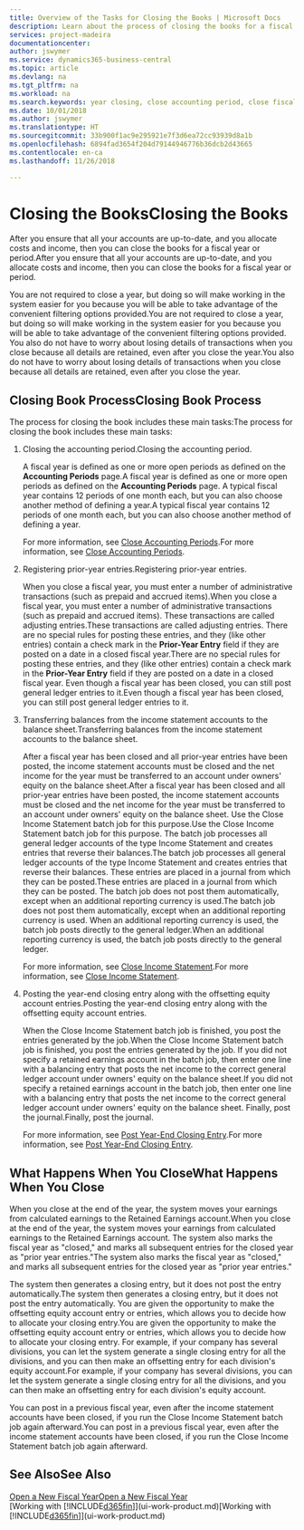 ```yaml
---
title: Overview of the Tasks for Closing the Books | Microsoft Docs
description: Learn about the process of closing the books for a fiscal year or period, and what happens after you close at the end of a year.
services: project-madeira
documentationcenter: 
author: jswymer
ms.service: dynamics365-business-central
ms.topic: article
ms.devlang: na
ms.tgt_pltfrm: na
ms.workload: na
ms.search.keywords: year closing, close accounting period, close fiscal year, bank account detailed trial balance
ms.date: 10/01/2018
ms.author: jswymer
ms.translationtype: HT
ms.sourcegitcommit: 33b900f1ac9e295921e7f3d6ea72cc93939d8a1b
ms.openlocfilehash: 6894fad3654f204d79144946776b36dcb2d43665
ms.contentlocale: en-ca
ms.lasthandoff: 11/26/2018

---
```

# <a name="closing-the-books"></a><span data-ttu-id="2a06e-103">Closing the Books</span><span class="sxs-lookup"><span data-stu-id="2a06e-103">Closing the Books</span></span>
<span data-ttu-id="2a06e-104">After you ensure that all your accounts are up-to-date, and you allocate costs and income, then you can close the books for a fiscal year or period.</span><span class="sxs-lookup"><span data-stu-id="2a06e-104">After you ensure that all your accounts are up-to-date, and you allocate costs and income, then you can close the books for a fiscal year or period.</span></span>

<span data-ttu-id="2a06e-105">You are not required to close a year, but doing so will make working in the system easier for you because you will be able to take advantage of the convenient filtering options provided.</span><span class="sxs-lookup"><span data-stu-id="2a06e-105">You are not required to close a year, but doing so will make working in the system easier for you because you will be able to take advantage of the convenient filtering options provided.</span></span> <span data-ttu-id="2a06e-106">You also do not have to worry about losing details of transactions when you close because all details are retained, even after you close the year.</span><span class="sxs-lookup"><span data-stu-id="2a06e-106">You also do not have to worry about losing details of transactions when you close because all details are retained, even after you close the year.</span></span>

## <a name="closing-book-process"></a><span data-ttu-id="2a06e-107">Closing Book Process</span><span class="sxs-lookup"><span data-stu-id="2a06e-107">Closing Book Process</span></span>
<span data-ttu-id="2a06e-108">The process for closing the book includes these main tasks:</span><span class="sxs-lookup"><span data-stu-id="2a06e-108">The process for closing the book includes these main tasks:</span></span>

1. <span data-ttu-id="2a06e-109">Closing the accounting period.</span><span class="sxs-lookup"><span data-stu-id="2a06e-109">Closing the accounting period.</span></span>

    <span data-ttu-id="2a06e-110">A fiscal year is defined as one or more open periods as defined on the **Accounting Periods** page.</span><span class="sxs-lookup"><span data-stu-id="2a06e-110">A fiscal year is defined as one or more open periods as defined on the **Accounting Periods** page.</span></span> <span data-ttu-id="2a06e-111">A typical fiscal year contains 12 periods of one month each, but you can also choose another method of defining a year.</span><span class="sxs-lookup"><span data-stu-id="2a06e-111">A typical fiscal year contains 12 periods of one month each, but you can also choose another method of defining a year.</span></span>

    <span data-ttu-id="2a06e-112">For more information, see [Close Accounting Periods](year-close-account-periods.md).</span><span class="sxs-lookup"><span data-stu-id="2a06e-112">For more information, see [Close Accounting Periods](year-close-account-periods.md).</span></span>
2. <span data-ttu-id="2a06e-113">Registering prior-year entries.</span><span class="sxs-lookup"><span data-stu-id="2a06e-113">Registering prior-year entries.</span></span>

    <span data-ttu-id="2a06e-114">When you close a fiscal year, you must enter a number of administrative transactions (such as prepaid and accrued items).</span><span class="sxs-lookup"><span data-stu-id="2a06e-114">When you close a fiscal year, you must enter a number of administrative transactions (such as prepaid and accrued items).</span></span> <span data-ttu-id="2a06e-115">These transactions are called adjusting entries.</span><span class="sxs-lookup"><span data-stu-id="2a06e-115">These transactions are called adjusting entries.</span></span> <span data-ttu-id="2a06e-116">There are no special rules for posting these entries, and they (like other entries) contain a check mark in the **Prior-Year Entry** field if they are posted on a date in a closed fiscal year.</span><span class="sxs-lookup"><span data-stu-id="2a06e-116">There are no special rules for posting these entries, and they (like other entries) contain a check mark in the **Prior-Year Entry** field if they are posted on a date in a closed fiscal year.</span></span> <span data-ttu-id="2a06e-117">Even though a fiscal year has been closed, you can still post general ledger entries to it.</span><span class="sxs-lookup"><span data-stu-id="2a06e-117">Even though a fiscal year has been closed, you can still post general ledger entries to it.</span></span>
3. <span data-ttu-id="2a06e-118">Transferring balances from the income statement accounts to the balance sheet.</span><span class="sxs-lookup"><span data-stu-id="2a06e-118">Transferring balances from the income statement accounts to the balance sheet.</span></span>

    <span data-ttu-id="2a06e-119">After a fiscal year has been closed and all prior-year entries have been posted, the income statement accounts must be closed and the net income for the year must be transferred to an account under owners' equity on the balance sheet.</span><span class="sxs-lookup"><span data-stu-id="2a06e-119">After a fiscal year has been closed and all prior-year entries have been posted, the income statement accounts must be closed and the net income for the year must be transferred to an account under owners' equity on the balance sheet.</span></span> <span data-ttu-id="2a06e-120">Use the Close Income Statement batch job for this purpose.</span><span class="sxs-lookup"><span data-stu-id="2a06e-120">Use the Close Income Statement batch job for this purpose.</span></span> <span data-ttu-id="2a06e-121">The batch job processes all general ledger accounts of the type Income Statement and creates entries that reverse their balances.</span><span class="sxs-lookup"><span data-stu-id="2a06e-121">The batch job processes all general ledger accounts of the type Income Statement and creates entries that reverse their balances.</span></span> <span data-ttu-id="2a06e-122">These entries are placed in a journal from which they can be posted.</span><span class="sxs-lookup"><span data-stu-id="2a06e-122">These entries are placed in a journal from which they can be posted.</span></span> <span data-ttu-id="2a06e-123">The batch job does not post them automatically, except when an additional reporting currency is used.</span><span class="sxs-lookup"><span data-stu-id="2a06e-123">The batch job does not post them automatically, except when an additional reporting currency is used.</span></span> <span data-ttu-id="2a06e-124">When an additional reporting currency is used, the batch job posts directly to the general ledger.</span><span class="sxs-lookup"><span data-stu-id="2a06e-124">When an additional reporting currency is used, the batch job posts directly to the general ledger.</span></span>

    <span data-ttu-id="2a06e-125">For more information, see [Close Income Statement](year-close-income-statement.md).</span><span class="sxs-lookup"><span data-stu-id="2a06e-125">For more information, see [Close Income Statement](year-close-income-statement.md).</span></span>
4. <span data-ttu-id="2a06e-126">Posting the year-end closing entry along with the offsetting equity account entries.</span><span class="sxs-lookup"><span data-stu-id="2a06e-126">Posting the year-end closing entry along with the offsetting equity account entries.</span></span>

    <span data-ttu-id="2a06e-127">When the Close Income Statement batch job is finished, you post the entries generated by the job.</span><span class="sxs-lookup"><span data-stu-id="2a06e-127">When the Close Income Statement batch job is finished, you post the entries generated by the job.</span></span> <span data-ttu-id="2a06e-128">If you did not specify a retained earnings account in the batch job, then enter one line with a balancing entry that posts the net income to the correct general ledger account under owners' equity on the balance sheet.</span><span class="sxs-lookup"><span data-stu-id="2a06e-128">If you did not specify a retained earnings account in the batch job, then enter one line with a balancing entry that posts the net income to the correct general ledger account under owners' equity on the balance sheet.</span></span> <span data-ttu-id="2a06e-129">Finally, post the journal.</span><span class="sxs-lookup"><span data-stu-id="2a06e-129">Finally, post the journal.</span></span>

    <span data-ttu-id="2a06e-130">For more information, see [Post Year-End Closing Entry](year-how-post-year-end-close-entry.md).</span><span class="sxs-lookup"><span data-stu-id="2a06e-130">For more information, see [Post Year-End Closing Entry](year-how-post-year-end-close-entry.md).</span></span>

## <a name="what-happens-when-you-close"></a><span data-ttu-id="2a06e-131">What Happens When You Close</span><span class="sxs-lookup"><span data-stu-id="2a06e-131">What Happens When You Close</span></span>
<span data-ttu-id="2a06e-132">When you close at the end of the year, the system moves your earnings from calculated earnings to the Retained Earnings account.</span><span class="sxs-lookup"><span data-stu-id="2a06e-132">When you close at the end of the year, the system moves your earnings from calculated earnings to the Retained Earnings account.</span></span> <span data-ttu-id="2a06e-133">The system also marks the fiscal year as "closed," and marks all subsequent entries for the closed year as "prior year entries."</span><span class="sxs-lookup"><span data-stu-id="2a06e-133">The system also marks the fiscal year as "closed," and marks all subsequent entries for the closed year as "prior year entries."</span></span>

<span data-ttu-id="2a06e-134">The system then generates a closing entry, but it does not post the entry automatically.</span><span class="sxs-lookup"><span data-stu-id="2a06e-134">The system then generates a closing entry, but it does not post the entry automatically.</span></span> <span data-ttu-id="2a06e-135">You are given the opportunity to make the offsetting equity account entry or entries, which allows you to decide how to allocate your closing entry.</span><span class="sxs-lookup"><span data-stu-id="2a06e-135">You are given the opportunity to make the offsetting equity account entry or entries, which allows you to decide how to allocate your closing entry.</span></span> <span data-ttu-id="2a06e-136">For example, if your company has several divisions, you can let the system generate a single closing entry for all the divisions, and you can then make an offsetting entry for each division's equity account.</span><span class="sxs-lookup"><span data-stu-id="2a06e-136">For example, if your company has several divisions, you can let the system generate a single closing entry for all the divisions, and you can then make an offsetting entry for each division's equity account.</span></span>

<span data-ttu-id="2a06e-137">You can post in a previous fiscal year, even after the income statement accounts have been closed, if you run the Close Income Statement batch job again afterward.</span><span class="sxs-lookup"><span data-stu-id="2a06e-137">You can post in a previous fiscal year, even after the income statement accounts have been closed, if you run the Close Income Statement batch job again afterward.</span></span>

## <a name="see-also"></a><span data-ttu-id="2a06e-138">See Also</span><span class="sxs-lookup"><span data-stu-id="2a06e-138">See Also</span></span>
[<span data-ttu-id="2a06e-139">Open a New Fiscal Year</span><span class="sxs-lookup"><span data-stu-id="2a06e-139">Open a New Fiscal Year</span></span>](finance-how-open-new-fiscal-year.md)  
<span data-ttu-id="2a06e-140">[Working with [!INCLUDE[d365fin](includes/d365fin_md.md)]](ui-work-product.md)</span><span class="sxs-lookup"><span data-stu-id="2a06e-140">[Working with [!INCLUDE[d365fin](includes/d365fin_md.md)]](ui-work-product.md)</span></span>

